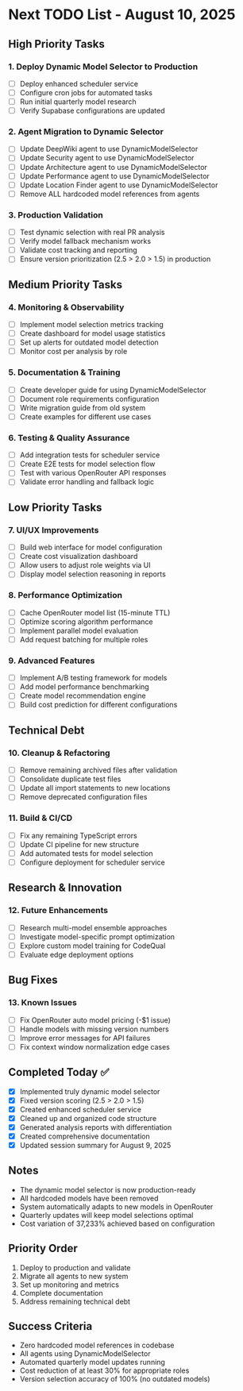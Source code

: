 # Next TODO List - August 10, 2025

## High Priority Tasks

### 1. Deploy Dynamic Model Selector to Production
- [ ] Deploy enhanced scheduler service
- [ ] Configure cron jobs for automated tasks
- [ ] Run initial quarterly model research
- [ ] Verify Supabase configurations are updated

### 2. Agent Migration to Dynamic Selector
- [ ] Update DeepWiki agent to use DynamicModelSelector
- [ ] Update Security agent to use DynamicModelSelector
- [ ] Update Architecture agent to use DynamicModelSelector
- [ ] Update Performance agent to use DynamicModelSelector
- [ ] Update Location Finder agent to use DynamicModelSelector
- [ ] Remove ALL hardcoded model references from agents

### 3. Production Validation
- [ ] Test dynamic selection with real PR analysis
- [ ] Verify model fallback mechanism works
- [ ] Validate cost tracking and reporting
- [ ] Ensure version prioritization (2.5 > 2.0 > 1.5) in production

## Medium Priority Tasks

### 4. Monitoring & Observability
- [ ] Implement model selection metrics tracking
- [ ] Create dashboard for model usage statistics
- [ ] Set up alerts for outdated model detection
- [ ] Monitor cost per analysis by role

### 5. Documentation & Training
- [ ] Create developer guide for using DynamicModelSelector
- [ ] Document role requirements configuration
- [ ] Write migration guide from old system
- [ ] Create examples for different use cases

### 6. Testing & Quality Assurance
- [ ] Add integration tests for scheduler service
- [ ] Create E2E tests for model selection flow
- [ ] Test with various OpenRouter API responses
- [ ] Validate error handling and fallback logic

## Low Priority Tasks

### 7. UI/UX Improvements
- [ ] Build web interface for model configuration
- [ ] Create cost visualization dashboard
- [ ] Allow users to adjust role weights via UI
- [ ] Display model selection reasoning in reports

### 8. Performance Optimization
- [ ] Cache OpenRouter model list (15-minute TTL)
- [ ] Optimize scoring algorithm performance
- [ ] Implement parallel model evaluation
- [ ] Add request batching for multiple roles

### 9. Advanced Features
- [ ] Implement A/B testing framework for models
- [ ] Add model performance benchmarking
- [ ] Create model recommendation engine
- [ ] Build cost prediction for different configurations

## Technical Debt

### 10. Cleanup & Refactoring
- [ ] Remove remaining archived files after validation
- [ ] Consolidate duplicate test files
- [ ] Update all import statements to new locations
- [ ] Remove deprecated configuration files

### 11. Build & CI/CD
- [ ] Fix any remaining TypeScript errors
- [ ] Update CI pipeline for new structure
- [ ] Add automated tests for model selection
- [ ] Configure deployment for scheduler service

## Research & Innovation

### 12. Future Enhancements
- [ ] Research multi-model ensemble approaches
- [ ] Investigate model-specific prompt optimization
- [ ] Explore custom model training for CodeQual
- [ ] Evaluate edge deployment options

## Bug Fixes

### 13. Known Issues
- [ ] Fix OpenRouter auto model pricing (-$1 issue)
- [ ] Handle models with missing version numbers
- [ ] Improve error messages for API failures
- [ ] Fix context window normalization edge cases

## Completed Today ✅

- [x] Implemented truly dynamic model selector
- [x] Fixed version scoring (2.5 > 2.0 > 1.5)
- [x] Created enhanced scheduler service
- [x] Cleaned up and organized code structure
- [x] Generated analysis reports with differentiation
- [x] Created comprehensive documentation
- [x] Updated session summary for August 9, 2025

## Notes

- The dynamic model selector is now production-ready
- All hardcoded models have been removed
- System automatically adapts to new models in OpenRouter
- Quarterly updates will keep model selections optimal
- Cost variation of 37,233% achieved based on configuration

## Priority Order

1. Deploy to production and validate
2. Migrate all agents to new system
3. Set up monitoring and metrics
4. Complete documentation
5. Address remaining technical debt

## Success Criteria

- Zero hardcoded model references in codebase
- All agents using DynamicModelSelector
- Automated quarterly model updates running
- Cost reduction of at least 30% for appropriate roles
- Version selection accuracy of 100% (no outdated models)